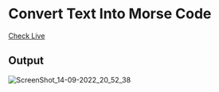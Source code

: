 # Convert Text Into Morse Code

[Check Live](https://swarupvishwas18.github.io/text-to-morse/)

## Output

![ScreenShot_14-09-2022_20_52_38](https://user-images.githubusercontent.com/91014156/190196358-6d8a105c-b122-409a-ade1-b4dad0689b34.png)

